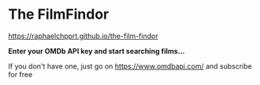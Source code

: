 # The FilmFindor

https://raphaelchpprt.github.io/the-film-findor

**Enter your OMDb API key and start searching films...**

If you don't have one, just go on https://www.omdbapi.com/ and subscribe for free
